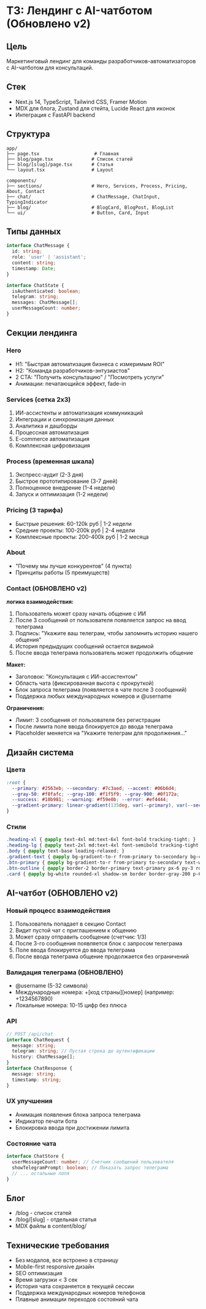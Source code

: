 # ТЗ: Лендинг с AI-чатботом (Обновлено v2)

## Цель
Маркетинговый лендинг для команды разработчиков-автоматизаторов с AI-чатботом для консультаций.

## Стек
- Next.js 14, TypeScript, Tailwind CSS, Framer Motion
- MDX для блога, Zustand для стейта, Lucide React для иконок
- Интеграция с FastAPI backend

## Структура
```
app/
├── page.tsx                    # Главная
├── blog/page.tsx              # Список статей  
├── blog/[slug]/page.tsx       # Статья
└── layout.tsx                 # Layout

components/
├── sections/                  # Hero, Services, Process, Pricing, About, Contact
├── chat/                      # ChatMessage, ChatInput, TypingIndicator
├── blog/                      # BlogCard, BlogPost, BlogList
└── ui/                        # Button, Card, Input
```

## Типы данных
```typescript
interface ChatMessage { 
  id: string; 
  role: 'user' | 'assistant'; 
  content: string; 
  timestamp: Date; 
}

interface ChatState {
  isAuthenticated: boolean;
  telegram: string;
  messages: ChatMessage[];
  userMessageCount: number;
}
```

## Секции лендинга

### Hero
- H1: "Быстрая автоматизация бизнеса с измеримым ROI"
- H2: "Команда разработчиков-энтузиастов"
- 2 CTA: "Получить консультацию" / "Посмотреть услуги"
- Анимации: печатающийся эффект, fade-in

### Services (сетка 2x3)
1. ИИ-ассистенты и автоматизация коммуникаций
2. Интеграции и синхронизация данных
3. Аналитика и дашборды
4. Процессная автоматизация
5. E-commerce автоматизация
6. Комплексная цифровизация

### Process (временная шкала)
1. Экспресс-аудит (2-3 дня)
2. Быстрое прототипирование (3-7 дней)
3. Полноценное внедрение (1-4 недели)
4. Запуск и оптимизация (1-2 недели)

### Pricing (3 тарифа)
- Быстрые решения: 60-120k руб | 1-2 недели
- Средние проекты: 100-200k руб | 2-4 недели
- Комплексные проекты: 200-400k руб | 1-2 месяца

### About
- "Почему мы лучше конкурентов" (4 пункта)
- Принципы работы (5 преимуществ)

### Contact (ОБНОВЛЕНО v2)

**логика взаимодействия:**
1. Пользователь может сразу начать общение с ИИ
2. После 3 сообщений от пользователя появляется запрос на ввод телеграма
3. Подпись: "Укажите ваш телеграм, чтобы запомнить историю нашего общения"
4. История предыдущих сообщений остается видимой
5. После ввода телеграма пользователь может продолжить общение

**Макет:**
- Заголовок: "Консультация с ИИ-ассистентом"
- Область чата (фиксированная высота с прокруткой)
- Блок запроса телеграма (появляется в чате после 3 сообщений)
- Поддержка любых международных номеров и @username

**Ограничения:**
- Лимит: 3 сообщения от пользователя без регистрации
- После лимита поле ввода блокируется до ввода телеграма
- Placeholder меняется на "Укажите телеграм для продолжения..."

## Дизайн система

### Цвета
```css
:root {
  --primary: #2563eb; --secondary: #7c3aed; --accent: #06b6d4;
  --gray-50: #f8fafc; --gray-100: #f1f5f9; --gray-900: #0f172a;
  --success: #10b981; --warning: #f59e0b; --error: #ef4444;
  --gradient-primary: linear-gradient(135deg, var(--primary), var(--secondary));
}
```

### Стили
```css
.heading-xl { @apply text-4xl md:text-6xl font-bold tracking-tight; }
.heading-lg { @apply text-2xl md:text-4xl font-semibold tracking-tight; }
.body { @apply text-base leading-relaxed; }
.gradient-text { @apply bg-gradient-to-r from-primary to-secondary bg-clip-text text-transparent; }
.btn-primary { @apply bg-gradient-to-r from-primary to-secondary text-white px-6 py-3 rounded-lg font-medium transition-all duration-300 hover:shadow-lg hover:scale-105; }
.btn-outline { @apply border-2 border-primary text-primary px-6 py-3 rounded-lg font-medium transition-all duration-300 hover:bg-primary hover:text-white; }
.card { @apply bg-white rounded-xl shadow-sm border border-gray-200 p-6 transition-all duration-300 hover:shadow-md hover:-translate-y-1; }
```

## AI-чатбот (ОБНОВЛЕНО v2)

### Новый процесс взаимодействия
1. Пользователь попадает в секцию Contact
2. Видит пустой чат с приглашением к общению
3. Может сразу отправить сообщение (счетчик: 1/3)
4. После 3-го сообщения появляется блок с запросом телеграма
5. Поле ввода блокируется до ввода телеграма
6. После ввода телеграма общение продолжается без ограничений

### Валидация телеграма (ОБНОВЛЕНО)
- @username (5-32 символа)
- Международные номера: +[код страны][номер] (например: +1234567890)
- Локальные номера: 10-15 цифр без плюса

### API
```typescript
// POST /api/chat
interface ChatRequest { 
  message: string; 
  telegram: string; // Пустая строка до аутентификации
  history: ChatMessage[]; 
}
interface ChatResponse { 
  message: string; 
  timestamp: string; 
}
```

### UX улучшения
- Анимация появления блока запроса телеграма
- Индикатор печати бота
- Блокировка ввода при достижении лимита

### Состояние чата
```typescript
interface ChatStore {
  userMessageCount: number; // Счетчик сообщений пользователя
  showTelegramPrompt: boolean; // Показать запрос телеграма
  // ... остальные поля
}
```

## Блог
- /blog - список статей
- /blog/[slug] - отдельная статья
- MDX файлы в content/blog/

## Технические требования
- Без модалов, все встроено в страницу
- Mobile-first responsive дизайн
- SEO оптимизация
- Время загрузки < 3 сек
- История чата сохраняется в текущей сессии
- Поддержка международных номеров телефонов
- Плавные анимации переходов состояний чата